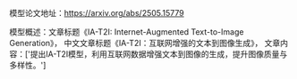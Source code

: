 模型论文地址：https://arxiv.org/abs/2505.15779

模型概述：文章标题《IA-T2I: Internet-Augmented Text-to-Image Generation》，
中文文章标题《IA-T2I：互联网增强的文本到图像生成》，
文章内容：['提出IA-T2I模型，利用互联网数据增强文本到图像的生成，提升图像质量与多样性。']

